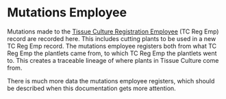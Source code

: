 # Mutations Employee
Mutations made to the [Tissue Culture Registration Employee](TC_Reg_Emp.md) (TC Reg Emp) record are recorded here. This includes cutting plants to be used in a new TC Reg Emp record. The mutations employee registers both from what TC Reg Emp the plantlets came from, to which TC Reg Emp the plantlets went to. This creates a traceable lineage of where plants in Tissue Culture come from.

There is much more data the mutations employee registers, which should be described when this documentation gets more attention.